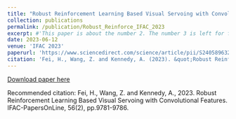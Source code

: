 ```yaml
---
title: "Robust Reinforcement Learning Based Visual Servoing with Convolutional Features"
collection: publications
permalink: /publication/Robust_Reinforce_IFAC_2023
excerpt: #'This paper is about the number 2. The number 3 is left for future work.'
date: 2023-06-12
venue: 'IFAC 2023'
paperurl: 'https://www.sciencedirect.com/science/article/pii/S2405896323006481/pdf?md5=a6106ecee66467abd7db3a101a1791db&pid=1-s2.0-S2405896323006481-main.pdf'
citation: 'Fei, H., Wang, Z. and Kennedy, A. (2023). &quot;Robust Reinforcement Learning Based Visual Servoing with Convolutional Features.&quot; <i>IFAC-PapersOnLine</i>, 56(2), pp.9781-9786.'
---
```


[Download paper here](https://www.sciencedirect.com/science/article/pii/S2405896323006481/pdf?md5=a6106ecee66467abd7db3a101a1791db&pid=1-s2.0-S2405896323006481-main.pdf)

Recommended citation: Fei, H., Wang, Z. and Kennedy, A., 2023. Robust Reinforcement Learning Based Visual Servoing with Convolutional Features. IFAC-PapersOnLine, 56(2), pp.9781-9786.

